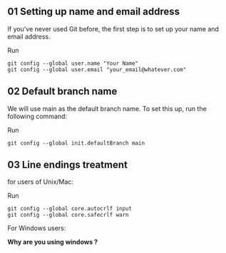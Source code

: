 ## 01 Setting up name and email address
If you've never used Git before, the first step is to set up your name and email address.

Run
```
git config --global user.name "Your Name"
git config --global user.email "your_email@whatever.com"
```
## 02 Default branch name
We will use main as the default branch name. To set this up, run the following command:

Run
```
git config --global init.defaultBranch main
```
## 03 Line endings treatment
 for users of Unix/Mac:
 
Run
```
git config --global core.autocrlf input
git config --global core.safecrlf warn
```
For Windows users:

**Why are you using windows ?**


